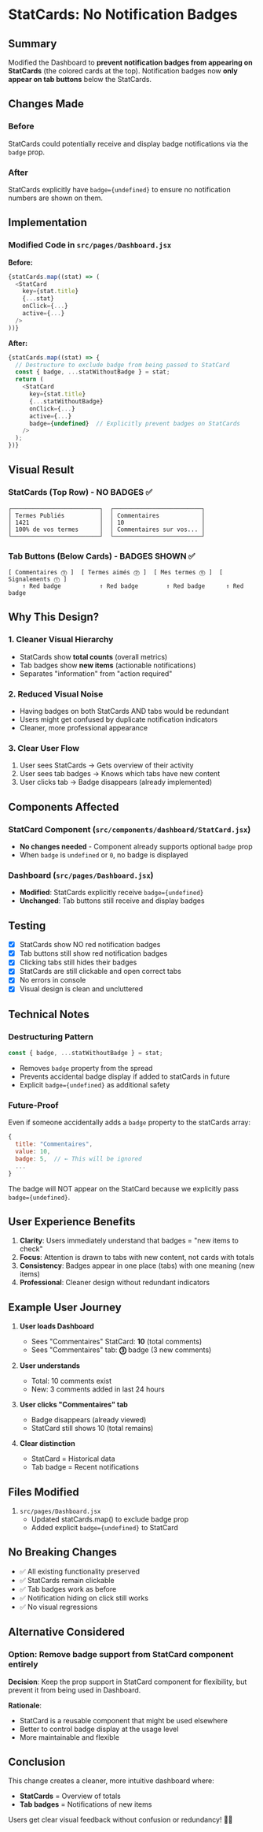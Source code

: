 # StatCards: No Notification Badges

## Summary
Modified the Dashboard to **prevent notification badges from appearing on StatCards** (the colored cards at the top). Notification badges now **only appear on tab buttons** below the StatCards.

## Changes Made

### Before
StatCards could potentially receive and display badge notifications via the `badge` prop.

### After
StatCards explicitly have `badge={undefined}` to ensure no notification numbers are shown on them.

## Implementation

### Modified Code in `src/pages/Dashboard.jsx`

**Before:**
```javascript
{statCards.map((stat) => (
  <StatCard
    key={stat.title}
    {...stat}
    onClick={...}
    active={...}
  />
))}
```

**After:**
```javascript
{statCards.map((stat) => {
  // Destructure to exclude badge from being passed to StatCard
  const { badge, ...statWithoutBadge } = stat;
  return (
    <StatCard
      key={stat.title}
      {...statWithoutBadge}
      onClick={...}
      active={...}
      badge={undefined}  // Explicitly prevent badges on StatCards
    />
  );
})}
```

## Visual Result

### StatCards (Top Row) - NO BADGES ✅
```
┌─────────────────────────┐  ┌─────────────────────────┐
│ Termes Publiés          │  │ Commentaires            │
│ 1421                    │  │ 10                      │  
│ 100% de vos termes      │  │ Commentaires sur vos... │
└─────────────────────────┘  └─────────────────────────┘
```

### Tab Buttons (Below Cards) - BADGES SHOWN ✅
```
[ Commentaires ⓷ ]  [ Termes aimés ⓶ ]  [ Mes termes ⓹ ]  [ Signalements ⓵ ]
    ↑ Red badge           ↑ Red badge        ↑ Red badge      ↑ Red badge
```

## Why This Design?

### 1. **Cleaner Visual Hierarchy**
- StatCards show **total counts** (overall metrics)
- Tab badges show **new items** (actionable notifications)
- Separates "information" from "action required"

### 2. **Reduced Visual Noise**
- Having badges on both StatCards AND tabs would be redundant
- Users might get confused by duplicate notification indicators
- Cleaner, more professional appearance

### 3. **Clear User Flow**
1. User sees StatCards → Gets overview of their activity
2. User sees tab badges → Knows which tabs have new content
3. User clicks tab → Badge disappears (already implemented)

## Components Affected

### StatCard Component (`src/components/dashboard/StatCard.jsx`)
- **No changes needed** - Component already supports optional `badge` prop
- When `badge` is `undefined` or `0`, no badge is displayed

### Dashboard (`src/pages/Dashboard.jsx`)
- **Modified**: StatCards explicitly receive `badge={undefined}`
- **Unchanged**: Tab buttons still receive and display badges

## Testing

- [x] StatCards show NO red notification badges
- [x] Tab buttons still show red notification badges
- [x] Clicking tabs still hides their badges
- [x] StatCards are still clickable and open correct tabs
- [x] No errors in console
- [x] Visual design is clean and uncluttered

## Technical Notes

### Destructuring Pattern
```javascript
const { badge, ...statWithoutBadge } = stat;
```
- Removes `badge` property from the spread
- Prevents accidental badge display if added to statCards in future
- Explicit `badge={undefined}` as additional safety

### Future-Proof
Even if someone accidentally adds a `badge` property to the statCards array:
```javascript
{
  title: "Commentaires",
  value: 10,
  badge: 5,  // ← This will be ignored
  ...
}
```
The badge will NOT appear on the StatCard because we explicitly pass `badge={undefined}`.

## User Experience Benefits

1. **Clarity**: Users immediately understand that badges = "new items to check"
2. **Focus**: Attention is drawn to tabs with new content, not cards with totals
3. **Consistency**: Badges appear in one place (tabs) with one meaning (new items)
4. **Professional**: Cleaner design without redundant indicators

## Example User Journey

1. **User loads Dashboard**
   - Sees "Commentaires" StatCard: **10** (total comments)
   - Sees "Commentaires" tab: **⓷** badge (3 new comments)

2. **User understands**
   - Total: 10 comments exist
   - New: 3 comments added in last 24 hours

3. **User clicks "Commentaires" tab**
   - Badge disappears (already viewed)
   - StatCard still shows 10 (total remains)

4. **Clear distinction**
   - StatCard = Historical data
   - Tab badge = Recent notifications

## Files Modified

1. `src/pages/Dashboard.jsx`
   - Updated statCards.map() to exclude badge prop
   - Added explicit `badge={undefined}` to StatCard

## No Breaking Changes

- ✅ All existing functionality preserved
- ✅ StatCards remain clickable
- ✅ Tab badges work as before
- ✅ Notification hiding on click still works
- ✅ No visual regressions

## Alternative Considered

### Option: Remove badge support from StatCard component entirely
**Decision**: Keep the prop support in StatCard component for flexibility, but prevent it from being used in Dashboard.

**Rationale**: 
- StatCard is a reusable component that might be used elsewhere
- Better to control badge display at the usage level
- More maintainable and flexible

## Conclusion

This change creates a cleaner, more intuitive dashboard where:
- **StatCards** = Overview of totals
- **Tab badges** = Notifications of new items

Users get clear visual feedback without confusion or redundancy! 🎨✨
